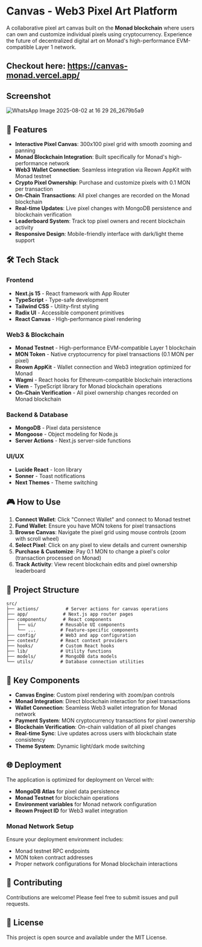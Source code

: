 # Canvas - Web3 Pixel Art Platform

A collaborative pixel art canvas built on the **Monad blockchain** where users can own and customize individual pixels using cryptocurrency. Experience the future of decentralized digital art on Monad's high-performance EVM-compatible Layer 1 network.

## Checkout here: https://canvas-monad.vercel.app/

## Screenshot

![WhatsApp Image 2025-08-02 at 16 29 26_2679b5a9](https://github.com/user-attachments/assets/109f2d54-51ea-4163-aee2-c6e5cf2ab0ce)

## 🎨 Features

- **Interactive Pixel Canvas**: 300x100 pixel grid with smooth zooming and panning
- **Monad Blockchain Integration**: Built specifically for Monad's high-performance network
- **Web3 Wallet Connection**: Seamless integration via Reown AppKit with Monad testnet
- **Crypto Pixel Ownership**: Purchase and customize pixels with 0.1 MON per transaction
- **On-Chain Transactions**: All pixel changes are recorded on the Monad blockchain
- **Real-time Updates**: Live pixel changes with MongoDB persistence and blockchain verification
- **Leaderboard System**: Track top pixel owners and recent blockchain activity
- **Responsive Design**: Mobile-friendly interface with dark/light theme support

## 🛠 Tech Stack

### Frontend

- **Next.js 15** - React framework with App Router
- **TypeScript** - Type-safe development
- **Tailwind CSS** - Utility-first styling
- **Radix UI** - Accessible component primitives
- **React Canvas** - High-performance pixel rendering

### Web3 & Blockchain

- **Monad Testnet** - High-performance EVM-compatible Layer 1 blockchain
- **MON Token** - Native cryptocurrency for pixel transactions (0.1 MON per pixel)
- **Reown AppKit** - Wallet connection and Web3 integration optimized for Monad
- **Wagmi** - React hooks for Ethereum-compatible blockchain interactions
- **Viem** - TypeScript library for Monad blockchain operations
- **On-Chain Verification** - All pixel ownership changes recorded on Monad blockchain

### Backend & Database

- **MongoDB** - Pixel data persistence
- **Mongoose** - Object modeling for Node.js
- **Server Actions** - Next.js server-side functions

### UI/UX

- **Lucide React** - Icon library
- **Sonner** - Toast notifications
- **Next Themes** - Theme switching

## 🎮 How to Use

1. **Connect Wallet**: Click "Connect Wallet" and connect to Monad testnet
2. **Fund Wallet**: Ensure you have MON tokens for pixel transactions
3. **Browse Canvas**: Navigate the pixel grid using mouse controls (zoom with scroll wheel)
4. **Select Pixel**: Click on any pixel to view details and current ownership
5. **Purchase & Customize**: Pay 0.1 MON to change a pixel's color (transaction processed on Monad)
6. **Track Activity**: View recent blockchain edits and pixel ownership leaderboard

## 📁 Project Structure

```
src/
├── actions/          # Server actions for canvas operations
├── app/             # Next.js app router pages
├── components/      # React components
│   ├── ui/         # Reusable UI components
│   └── ...         # Feature-specific components
├── config/         # Web3 and app configuration
├── context/        # React context providers
├── hooks/          # Custom React hooks
├── lib/            # Utility functions
├── models/         # MongoDB data models
└── utils/          # Database connection utilities
```

## 🔧 Key Components

- **Canvas Engine**: Custom pixel rendering with zoom/pan controls
- **Monad Integration**: Direct blockchain interaction for pixel transactions
- **Wallet Connection**: Seamless Web3 wallet integration for Monad network
- **Payment System**: MON cryptocurrency transactions for pixel ownership
- **Blockchain Verification**: On-chain validation of all pixel changes
- **Real-time Sync**: Live updates across users with blockchain state consistency
- **Theme System**: Dynamic light/dark mode switching

## 🌐 Deployment

The application is optimized for deployment on Vercel with:

- **MongoDB Atlas** for pixel data persistence
- **Monad Testnet** for blockchain operations
- **Environment variables** for Monad network configuration
- **Reown Project ID** for Web3 wallet integration

### Monad Network Setup

Ensure your deployment environment includes:

- Monad testnet RPC endpoints
- MON token contract addresses
- Proper network configurations for Monad blockchain interactions

## 🤝 Contributing

Contributions are welcome! Please feel free to submit issues and pull requests.

## 📄 License

This project is open source and available under the MIT License.
